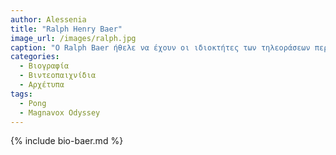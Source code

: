 ```yaml
---
author: Alessenia
title: "Ralph Henry Baer"
image_url: /images/ralph.jpg
caption: "O Ralph Baer ήθελε να έχουν οι ιδιοκτήτες των τηλεοράσεων περισσότερες δυνατότες και για αυτό δημιούργησε την πρώτη οικιακή κονσόλα βιντεοπαιχνιδιών Magnavox Odyssey"
categories:
  - Βιογραφία 
  - Βιντεοπαιχνίδια
  - Αρχέτυπα
tags:
  - Pong
  - Magnavox Odyssey
---
```


{% include bio-baer.md %}
